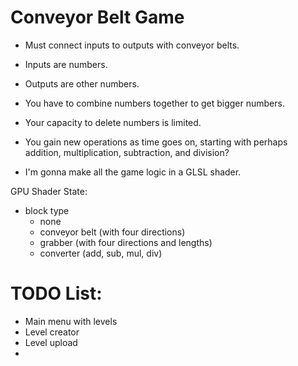 # Conveyor Belt Game

- Must connect inputs to outputs with conveyor belts.
- Inputs are numbers.
- Outputs are other numbers.
- You have to combine numbers together to get bigger numbers.
- Your capacity to delete numbers is limited.
- You gain new operations as time goes on, starting with perhaps addition, multiplication, subtraction, and division?


- I'm gonna make all the game logic in a GLSL shader.


GPU Shader State:
- block type
    - none
    - conveyor belt (with four directions)
    - grabber (with four directions and lengths)
    - converter (add, sub, mul, div)


# TODO List:
- Main menu with levels
- Level creator
- Level upload
- 